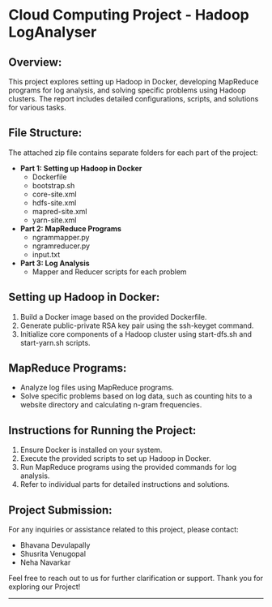 # Cloud Computing Project - Hadoop LogAnalyser

## Overview:
This project explores setting up Hadoop in Docker, developing MapReduce programs for log analysis, and solving specific problems using Hadoop clusters. The report includes detailed configurations, scripts, and solutions for various tasks.

## File Structure:
The attached zip file contains separate folders for each part of the project:
- **Part 1: Setting up Hadoop in Docker**
  - Dockerfile
  - bootstrap.sh
  - core-site.xml
  - hdfs-site.xml
  - mapred-site.xml
  - yarn-site.xml
- **Part 2: MapReduce Programs**
  - ngrammapper.py
  - ngramreducer.py
  - input.txt
- **Part 3: Log Analysis**
  - Mapper and Reducer scripts for each problem

## Setting up Hadoop in Docker:
1. Build a Docker image based on the provided Dockerfile.
2. Generate public-private RSA key pair using the ssh-keyget command.
3. Initialize core components of a Hadoop cluster using start-dfs.sh and start-yarn.sh scripts.

## MapReduce Programs:
- Analyze log files using MapReduce programs.
- Solve specific problems based on log data, such as counting hits to a website directory and calculating n-gram frequencies.

## Instructions for Running the Project:
1. Ensure Docker is installed on your system.
2. Execute the provided scripts to set up Hadoop in Docker.
3. Run MapReduce programs using the provided commands for log analysis.
4. Refer to individual parts for detailed instructions and solutions.

## Project Submission:
For any inquiries or assistance related to this project, please contact:
- Bhavana Devulapally
- Shusrita Venugopal
- Neha Navarkar

Feel free to reach out to us for further clarification or support. Thank you for exploring our Project!

---
